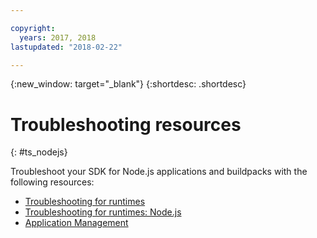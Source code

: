```yaml
---

copyright:
  years: 2017, 2018
lastupdated: "2018-02-22"

---
```


{:new_window: target="_blank"}
{:shortdesc: .shortdesc}

# Troubleshooting resources
{: #ts_nodejs}

Troubleshoot your SDK for Node.js applications and buildpacks with the following resources:

* [Troubleshooting for runtimes](../../troubleshoot/ts_runtimes.html#runtimes)
* [Troubleshooting for runtimes: Node.js](../../troubleshoot/ts_runtimes.html#ts_nodejs)
* [Application Management](../common/app_mng.html)

